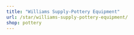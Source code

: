 ```yaml
---
title: "Williams Supply-Pottery Equipment"
url: /star/williams-supply-pottery-equipment/
shop: pottery
---
```

